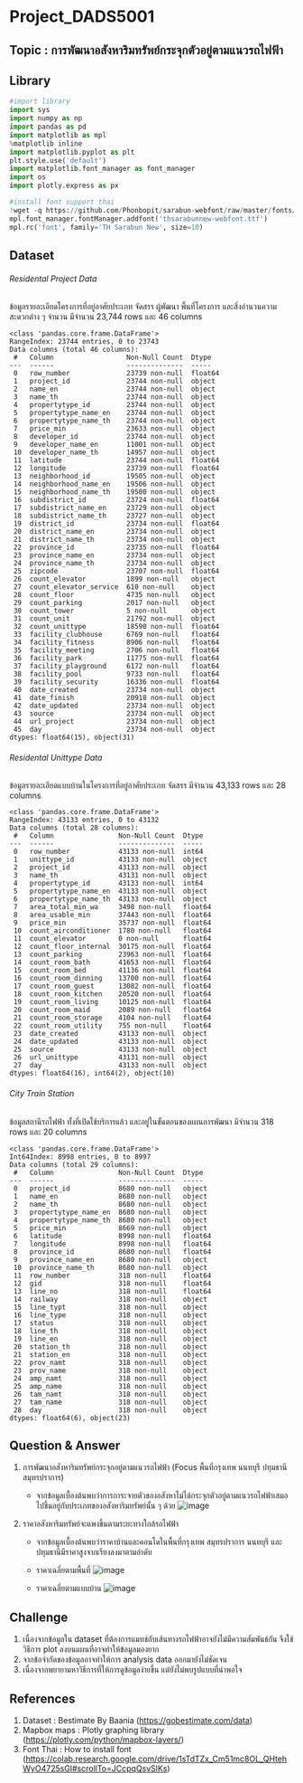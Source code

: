 # Project_DADS5001
## Topic : การพัฒนาอสังหาริมทรัพย์กระจุกตัวอยู่ตามแนวรถไฟฟ้า
## Library
```python
#import library
import sys
import numpy as np
import pandas as pd
import matplotlib as mpl
%matplotlib inline
import matplotlib.pyplot as plt
plt.style.use('default') 
import matplotlib.font_manager as font_manager
import os
import plotly.express as px

#install font support thai
!wget -q https://github.com/Phonbopit/sarabun-webfont/raw/master/fonts/thsarabunnew-webfont.ttf
mpl.font_manager.fontManager.addfont('thsarabunnew-webfont.ttf')
mpl.rc('font', family='TH Sarabun New', size=10)
```
## Dataset
###### Residental Project Data 
ข้อมูลรายละเอียดโครงการที่อยู่อาศัยประเภท จัดสรร ผู้พัฒนา พื้นที่โครงการ และสิ่งอำนวนความสะดวกต่าง ๆ จำนวน มีจำนวน 23,744 rows และ 46 columns 

```
<class 'pandas.core.frame.DataFrame'>
RangeIndex: 23744 entries, 0 to 23743
Data columns (total 46 columns):
 #   Column                  Non-Null Count  Dtype  
---  ------                  --------------  -----  
 0   row_number              23739 non-null  float64
 1   project_id              23744 non-null  object 
 2   name_en                 23744 non-null  object 
 3   name_th                 23744 non-null  object 
 4   propertytype_id         23744 non-null  object 
 5   propertytype_name_en    23744 non-null  object 
 6   propertytype_name_th    23744 non-null  object 
 7   price_min               23633 non-null  object 
 8   developer_id            23744 non-null  object 
 9   developer_name_en       11001 non-null  object 
 10  developer_name_th       14957 non-null  object 
 11  latitude                23744 non-null  float64
 12  longitude               23739 non-null  float64
 13  neighborhood_id         19505 non-null  object 
 14  neighborhood_name_en    19506 non-null  object 
 15  neighborhood_name_th    19500 non-null  object 
 16  subdistrict_id          23724 non-null  float64
 17  subdistrict_name_en     23729 non-null  object 
 18  subdistrict_name_th     23727 non-null  object 
 19  district_id             23734 non-null  float64
 20  district_name_en        23734 non-null  object 
 21  district_name_th        23734 non-null  object 
 22  province_id             23735 non-null  float64
 23  province_name_en        23734 non-null  object 
 24  province_name_th        23734 non-null  object 
 25  zipcode                 23707 non-null  float64
 26  count_elevator          1899 non-null   object 
 27  count_elevator_service  610 non-null    object 
 28  count_floor             4735 non-null   object 
 29  count_parking           2017 non-null   object 
 30  count_tower             5 non-null      object 
 31  count_unit              21792 non-null  object 
 32  count_unittype          18590 non-null  float64
 33  facility_clubhouse      6769 non-null   float64
 34  facility_fitness        8906 non-null   float64
 35  facility_meeting        2706 non-null   float64
 36  facility_park           11775 non-null  float64
 37  facility_playground     6172 non-null   float64
 38  facility_pool           9733 non-null   float64
 39  facility_security       16336 non-null  float64
 40  date_created            23734 non-null  object 
 41  date_finish             20918 non-null  object 
 42  date_updated            23734 non-null  object 
 43  source                  23734 non-null  object 
 44  url_project             23734 non-null  object 
 45  day                     23734 non-null  object 
dtypes: float64(15), object(31)
```

###### Residental Unittype Data 
ข้อมูลรายละเอียดแบบบ้านในโครงการที่อยู่อาศัยประเภท จัดสรร มีจำนวน 43,133 rows และ 28 columns
```
<class 'pandas.core.frame.DataFrame'>
RangeIndex: 43133 entries, 0 to 43132
Data columns (total 28 columns):
 #   Column                Non-Null Count  Dtype  
---  ------                --------------  -----  
 0   row_number            43133 non-null  int64  
 1   unittype_id           43133 non-null  object 
 2   project_id            43133 non-null  object 
 3   name_th               43131 non-null  object 
 4   propertytype_id       43133 non-null  int64  
 5   propertytype_name_en  43133 non-null  object 
 6   propertytype_name_th  43133 non-null  object 
 7   area_total_min_wa     3498 non-null   float64
 8   area_usable_min       37443 non-null  float64
 9   price_min             35737 non-null  float64
 10  count_airconditioner  1780 non-null   float64
 11  count_elevator        0 non-null      float64
 12  count_floor_internal  30175 non-null  float64
 13  count_parking         23963 non-null  float64
 14  count_room_bath       41653 non-null  float64
 15  count_room_bed        41136 non-null  float64
 16  count_room_dinning    13700 non-null  float64
 17  count_room_guest      13082 non-null  float64
 18  count_room_kitchen    20520 non-null  float64
 19  count_room_living     10125 non-null  float64
 20  count_room_maid       2089 non-null   float64
 21  count_room_storage    4104 non-null   float64
 22  count_room_utility    755 non-null    float64
 23  date_created          43133 non-null  object 
 24  date_updated          43133 non-null  object 
 25  source                43133 non-null  object 
 26  url_unittype          43131 non-null  object 
 27  day                   43133 non-null  object 
dtypes: float64(16), int64(2), object(10)
```

###### City Train Station 
ข้อมูลสถานีรถไฟฟ้า ทั้งที่เปิดใช้บริการแล้ว และอยู่ในขั้นตอนของแผนการพัฒนา มีจำนวน 318 rows และ 20 columns
```
<class 'pandas.core.frame.DataFrame'>
Int64Index: 8998 entries, 0 to 8997
Data columns (total 29 columns):
 #   Column                Non-Null Count  Dtype  
---  ------                --------------  -----  
 0   project_id            8680 non-null   object 
 1   name_en               8680 non-null   object 
 2   name_th               8680 non-null   object 
 3   propertytype_name_en  8680 non-null   object 
 4   propertytype_name_th  8680 non-null   object 
 5   price_min             8669 non-null   object 
 6   latitude              8998 non-null   float64
 7   longitude             8998 non-null   float64
 8   province_id           8680 non-null   float64
 9   province_name_en      8680 non-null   object 
 10  province_name_th      8680 non-null   object 
 11  row_number            318 non-null    float64
 12  gid                   318 non-null    float64
 13  line_no               318 non-null    float64
 14  railway               318 non-null    object 
 15  line_typt             318 non-null    object 
 16  line_type             318 non-null    object 
 17  status                318 non-null    object 
 18  line_th               318 non-null    object 
 19  line_en               318 non-null    object 
 20  station_th            318 non-null    object 
 21  station_en            318 non-null    object 
 22  prov_namt             318 non-null    object 
 23  prov_name             318 non-null    object 
 24  amp_namt              318 non-null    object 
 25  amp_name              318 non-null    object 
 26  tam_namt              318 non-null    object 
 27  tam_name              318 non-null    object 
 28  day                   318 non-null    object 
dtypes: float64(6), object(23)
```

## Question & Answer
1.	การพัฒนาอสังหาริมทรัพย์กระจุกอยู่ตามแนวรถไฟฟ้า (Focus พื้นที่กรุงเทพ นนทบุรี ปทุมธานี สมุทรปราการ) 
    -	จากข้อมูลเบื้องต้นพบว่าการการะจายตัวของอสังหาไม่ได้กระจุกตัวอยู่ตามแนวรถไฟฟ้าเสมอไปขึ้นอยู่กับประเภทของอสังหาริมทรัพย์นั้น ๆ ด้วย
    ![image](https://user-images.githubusercontent.com/114323892/195903619-2bee77df-a74e-4cd3-87c5-7e5cdffcf8fb.png)

2.	ราคาอสังหาริมทรัพย์จะแพงขึ้นตามระยะทางใกล้รถไฟฟ้า
    -	จากข้อมูลเบื้องต้นพบว่าราคาบ้านและคอนโดในพื้นที่กรุงเทพ สมุทรปราการ นนทบุรี และปทุมธานีมีราคาสูงจากเรียงลงมาตามลำดับ
       - ราคาเฉลี่ยตามพื้นที่
    ![image](https://user-images.githubusercontent.com/114323892/195902500-cd3d6288-8e4f-45fe-b25f-b231fa05d574.png)
    
       - ราคาเฉลี่ยตามแบบบ้าน
    ![image](https://user-images.githubusercontent.com/114323892/195902334-7ee897c5-95cc-4ba6-b893-7a5684645399.png)


## Challenge 
1.	เนื่องจากข้อมูลใน dataset ที่ต้องการแมทช์กับเส้นทางรถไฟฟ้าอาจยังไม่มีความสัมพันธ์กัน จึงใช้วิธีการ plot ลงบนแผนที่อาจทำให้ข้อมูลมองยาก
2.	จากข้อจำกัดของข้อมูลอาจทำให้การ analysis data ออกมายังไม่ชัดเจน 
3.	เนื่องจากพยายามหาวิธีการที่ให้การดูข้อมูลง่ายขึ้น แต่ยังไม่พบรูปแบบที่น่าพอใจ

## References
1. Dataset : Bestimate By Baania (https://gobestimate.com/data)
2. Mapbox maps : Plotly graphing library (https://plotly.com/python/mapbox-layers/)
3. Font Thai : How to install font (https://colab.research.google.com/drive/1sTdTZx_Cm51mc8OL_QHtehWyO4725sGl#scrollTo=JCcpqQsvSlKs)
